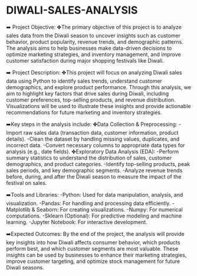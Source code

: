 # DIWALI-SALES-ANALYSIS

➡️ Project Objective: 
✤The primary objective of this project is to analyze sales data from the Diwali season to uncover insights such as customer behavior, product popularity, revenue trends, and demographic patterns. The analysis aims to help businesses make data-driven decisions to optimize marketing strategies, and inventory management, and improve customer satisfaction during major shopping festivals like Diwali.

➡️ Project Description:
✤This project will focus on analyzing Diwali sales data using Python to identify sales trends, understand customer demographics, and explore product performance.
Through this analysis, we aim to highlight key factors that drive sales during Diwali, including customer preferences, top-selling products, and revenue distribution. Visualizations will be used to illustrate these insights and provide actionable recommendations for future marketing and inventory strategies.

➡️Key steps in the analysis include:
✤Data Collection & Preprocessing:
-Import raw sales data (transaction data, customer information, product details).
-Clean the dataset by handling missing values, duplicates, and incorrect data.
-Convert necessary columns to appropriate data types for analysis (e.g., date fields).
✤Exploratory Data Analysis (EDA):
-Perform summary statistics to understand the distribution of sales, customer demographics, and product categories.
-Identify top-selling products, peak sales periods, and key demographic segments.
-Analyze revenue trends before, during, and after the Diwali season to measure the impact of the festival on sales.

➡️Tools and Libraries:
-Python: Used for data manipulation, analysis, and visualization.
-Pandas: For handling and processing data efficiently.
-Matplotlib & Seaborn: For creating visualizations.
-Numpy: For numerical computations.
-Sklearn (Optional): For predictive modeling and machine learning.
-Jupyter Notebook: For interactive development.

➡️Expected Outcomes:
By the end of the project, the analysis will provide key insights into how Diwali affects consumer behavior, which products perform best, and which customer segments are most valuable. These insights can be used by businesses to enhance their marketing strategies, improve customer targeting, and optimize stock management for future Diwali seasons.
